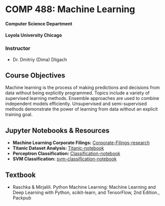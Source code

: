COMP 488: Machine Learning
==============================
#### Computer Science Department
#### Loyola University Chicago
### Instructor
* Dr. Dmitriy (Dima) Dligach

## Course Objectives

Machine learning is the process of making predictions and decisions from data without being explicitly programmed. Topics include a variety of supervised learning methods. Ensemble approaches are used to combine independent models efficiently. Unsupervised and semi-supervised methods demonstrate the power of learning from data without an explicit training goal.

## Jupyter Notebooks & Resources
* **Machine Learning Corporate Filings:** [Corporate-Filings-research](https://github.com/jlroo/machine-learning/blob/master/projects/01-secfilings/ml-corporate-filings.pdf)
* **Titanic Dataset Analysis:** [Titanic-notebook](https://github.com/jlroo/machine-learning/blob/master/projects/02-titanic/titanic-analysis.ipynb)
* **Perceptron Classification:** [Classification-notebook](https://github.com/jlroo/machine-learning/blob/master/projects/03-classification/03-classification.ipynb)
* **SVM Classification:** [svm-classification-notebook](https://github.com/jlroo/machine-learning/blob/master/projects/04-svm-classifier/02-svm-classification.ipynb)

## Textbook 
* Raschka & Mirjalili. Python Machine Learning: Machine Learning and Deep Learning with Python, scikit-learn, and TensorFlow, 2nd Edition., Packpub
